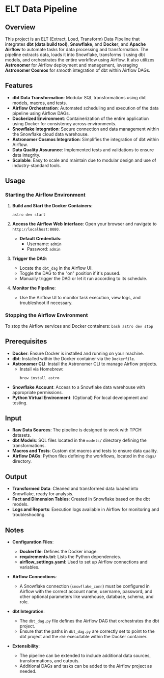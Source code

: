 # ELT Data Pipeline

## Overview
This project is an ELT (Extract, Load, Transform) Data Pipeline that integrates **dbt (data build tool)**, **Snowflake**, and **Docker**, and **Apache Airflow** to automate tasks for data processing and transformation. The pipeline extracts data, loads it into Snowflake, transforms it using dbt models, and orchestrates the entire workflow using Airflow. It also utilizes **Astronomer** for Airflow deployment and management, leveraging **Astronomer Cosmos** for smooth integration of dbt within Airflow DAGs.

## Features
- **dbt Data Transformation**: Modular SQL transformations using dbt models, macros, and tests.
- **Airflow Orchestration**: Automated scheduling and execution of the data pipeline using Airflow DAGs.
- **Dockerized Environment**: Containerization of the entire application using Docker for consistency across environments.
- **Snowflake Integration**: Secure connection and data management within the Snowflake cloud data warehouse.
- **Astronomer Cosmos Integration**: Simplifies the integration of dbt within Airflow.
- **Data Quality Assurance**: Implemented tests and validations to ensure data integrity.
- **Scalable**: Easy to scale and maintain due to modular design and use of industry-standard tools.

## Usage
### Starting the Airflow Environment
1. **Build and Start the Docker Containers**:
    ```
    astro dev start
    ```

2. **Access the Airflow Web Interface**:
    Open your browser and navigate to `http://localhost:8080`.
    - **Default Credentials**:
        - Username: `admin`
        - Password: `admin`

3. **Trigger the DAG**:
    - Locate the `dbt_dag` in the Airflow UI.
    - Toggle the DAG to the "on" position if it's paused.
    - Manually trigger the DAG or let it run according to its schedule.

4. **Monitor the Pipeline**:
    - Use the Airflow UI to monitor task execution, view logs, and troubleshoot if necessary.

### Stopping the Airflow Environment
To stop the Airflow services and Docker containers:
    ```bash
    astro dev stop
    ```

## Prerequisites
- **Docker**: Ensure Docker is installed and running on your machine.
- **dbt**: Installed within the Docker container via the `Dockerfile`.
- **Astronomer CLI**: Install the Astronomer CLI to manage Airflow projects.
    - Install via Homebrew:
        ```
        brew install astro
        ```
- **Snowflake Account**: Access to a Snowflake data warehouse with appropriate permissions.
- **Python Virtual Environment**: (Optional) For local development and testing.

## Input
- **Raw Data Sources**: The pipeline is designed to work with TPCH datasets.
- **dbt Models**: SQL files located in the `models/` directory defining the transformations.
- **Macros and Tests**: Custom dbt macros and tests to ensure data quality.
- **Airflow DAGs**: Python files defining the workflows, located in the `dags/` directory.

## Output
- **Transformed Data**: Cleaned and transformed data loaded into Snowflake, ready for analysis.
- **Fact and Dimension Tables**: Created in Snowflake based on the dbt models.
- **Logs and Reports**: Execution logs available in Airflow for monitoring and troubleshooting.

## Notes
- **Configuration Files**:
    - **Dockerfile**: Defines the Docker image.
    - **requirements.txt**: Lists the Python dependencies.
    - **airflow_settings.yaml**: Used to set up Airflow connections and variables.

- **Airflow Connections**:
    - A Snowflake connection (`snowflake_conn`) must be configured in Airflow with the correct account name, username, password, and other optional parameters like warehouse, database, schema, and role.

- **dbt Integration**:
    - The `dbt_dag.py` file defines the Airflow DAG that orchestrates the dbt project.
    - Ensure that the paths in `dbt_dag.py` are correctly set to point to the dbt project and the `dbt` executable within the Docker container.

- **Extensibility**:
    - The pipeline can be extended to include additional data sources, transformations, and outputs.
    - Additional DAGs and tasks can be added to the Airflow project as needed.